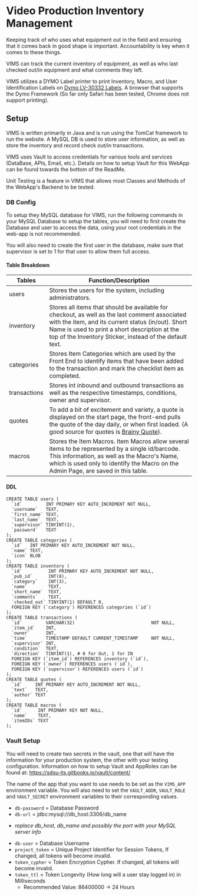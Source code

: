Video Production Inventory Management
=====================================

Keeping track of who uses what equipment out in the field and ensuring that it
comes back in good shape is important. Accountability is key when it comes to
these things.

VIMS can track the current inventory of equipment, as well as who last checked
out/in equipment and what comments they left.

VIMS utilizes a DYMO Label printer to print Inventory, Macro, and User Identification
Labels on [Dymo LV-30332 Labels](http://amzn.com/B00004Z60O). A browser that
supports the Dymo Framework (So far only Safari has been tested, Chrome does
not support printing).

## Setup
VIMS is written primarily in Java and is run using the TomCat framework to run
the website. A MySQL DB is used to store user information, as well as store the
inventory and record check out/in transactions.

VIMS uses Vault to access credentials for various tools and services
(DataBase, APIs, Email, etc.). Details on how to setup Vault for this WebApp
can be found towards the bottom of the ReadMe.

Unit Testing is a feature in VIMS that allows most Classes and Methods of the
WebApp's Backend to be tested.

### DB Config
To setup they MySQL database for VIMS, run the following commands in your
MySQL Database to setup the tables, you will need to first create the Database
and user to access the data, using your root credentials in the web-app is not
recommended.

You will also need to create the first user in the database, make sure that
supervisor is set to 1 for that user to allow them full access.

#### Table Breakdown
Tables            | Function/Description
----------------- | --------------------------------------------------------
users             | Stores the users for the system, including administrators.
inventory         | Stores all items that should be available for checkout, as well as the last comment associated with the item, and its current status (in/out). Short Name is used to print a short description at the top of the Inventory Sticker, instead of the default text.
categories        | Stores Item Categories which are used by the Front End to identify items that have been added to the transaction and mark the checklist item as completed.
transactions      | Stores int inbound and outbound transactions as well as the respective timestamps, conditions, owner and supervisor.
quotes            | To add a bit of excitement and variety, a quote is displayed on the start page, the front-end pulls the quote of the day daily, or when first loaded. (A good source for quotes is [Brainy Quote](http://www.brainyquote.com/)).
macros            | Stores the Item Macros. Item Macros allow several items to be represented by a single id/barcode. This information, as well as the Macro's Name, which is used only to identify the Macro on the Admin Page, are saved in this table.


#### DDL
```
CREATE TABLE users (
  `id`         INT PRIMARY KEY AUTO_INCREMENT NOT NULL,
  `username`   TEXT,
  `first_name` TEXT,
  `last_name`  TEXT,
  `supervisor` TINYINT(1),
  `password`   TEXT
);
CREATE TABLE categories (
  `id`   INT PRIMARY KEY AUTO_INCREMENT NOT NULL,
  `name` TEXT,
  `icon` BLOB
);
CREATE TABLE inventory (
  `id`          INT PRIMARY KEY AUTO_INCREMENT NOT NULL,
  `pub_id`      INT(8),
  `category`    INT(3),
  `name`        TEXT,
  `short_name`  TEXT,
  `comments`    TEXT,
  `checked_out` TINYINT(1) DEFAULT 0,
  FOREIGN KEY (`category`) REFERENCES categories (`id`)
);
CREATE TABLE transactions (
  `id`         VARCHAR(32)                             NOT NULL,
  `item_id`    INT,
  `owner`      INT,
  `time`       TIMESTAMP DEFAULT CURRENT_TIMESTAMP     NOT NULL,
  `supervisor` INT,
  `condition`  TEXT,
  `direction`  TINYINT(1), # 0 for Out, 1 for IN
  FOREIGN KEY (`item_id`) REFERENCES inventory (`id`),
  FOREIGN KEY (`owner`) REFERENCES users (`id`),
  FOREIGN KEY (`supervisor`) REFERENCES users (`id`)
);
CREATE TABLE quotes (
  `id`     INT PRIMARY KEY AUTO_INCREMENT NOT NULL,
  `text`   TEXT,
  `author` TEXT
);
CREATE TABLE macros (
  `id`      INT PRIMARY KEY NOT NULL,
  `name`    TEXT,
  `itemIDs` TEXT
);
```

### Vault Setup
You will need to create two secrets in the vault, one that will have the information for your production system, the other with your testing configuration. Information on how to setup Vault and AppRoles can be found at: https://sdsu-its.gitbooks.io/vault/content/

The name of the app that you want to use needs to be set as the `VIMS_APP` environment variable. You will also need to set the `VAULT_ADDR`, `VAULT_ROLE` and `VAULT_SECRET` environment variables to their corresponding values.

- `db-password` = Database Password
- `db-url` = jdbc:mysql://db_host:3306/db_name
 + *replace db_host, db_name and possibly the port with your MySQL server info*
- `db-user` = Database Username
- `project_token` = Unique Project Identifier for Session Tokens, If changed, all tokens will become invalid.
- `token_cypher` = Token Encryption Cypher. If changed, all tokens will become invalid.
- `token_ttl` = Token Longevity (How long will a user stay logged in) in Milliseconds
    + Recommended Value: 86400000 -> 24 Hours
